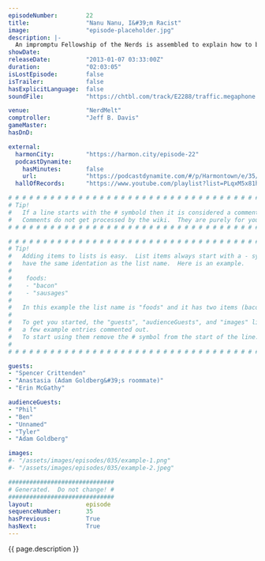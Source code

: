 ```yaml
---
episodeNumber:        22
title:                "Nanu Nanu, I&#39;m Racist"
image:                "episode-placeholder.jpg"
description: |-
  An impromptu Fellowship of the Nerds is assembled to explain how to break The Hobbit into three movies. Jury duty stories! Adam Goldberg's roommate!
showDate:             
releaseDate:          "2013-01-07 03:33:00Z"
duration:             "02:03:05"
isLostEpisode:        false
isTrailer:            false
hasExplicitLanguage:  false
soundFile:            "https://chtbl.com/track/E2288/traffic.megaphone.fm/STA6502803547.mp3?updated=1554324167"

venue:                "NerdMelt"
comptroller:          "Jeff B. Davis"
gameMaster:           
hasDnD:               

external:
  harmonCity:         "https://harmon.city/episode-22"
  podcastDynamite:
    hasMinutes:       false
    url:              "https://podcastdynamite.com/#/p/Harmontown/e/35/22"
  hallOfRecords:      "https://www.youtube.com/playlist?list=PLqxM5x81hNObTuam0Ycko9ZqzdTMpVmqH"

# # # # # # # # # # # # # # # # # # # # # # # # # # # # # # # # # # # # # # # # # # # # #
# Tip!
#   If a line starts with the # symbold then it is considered a comment.
#   Comments do not get processed by the wiki.  They are purely for your information.
# # # # # # # # # # # # # # # # # # # # # # # # # # # # # # # # # # # # # # # # # # # # #

# # # # # # # # # # # # # # # # # # # # # # # # # # # # # # # # # # # # # # # # # # # # #
# Tip!
#   Adding items to lists is easy.  List items always start with a - symbol and have
#   have the same identation as the list name.  Here is an example.
#
#    foods:
#    - "bacon"
#    - "sausages"
#
#   In this example the list name is "foods" and it has two items (bacon, and sausages).
#
#   To get you started, the "guests", "audienceGuests", and "images" lists below have
#   a few example entries commented out.
#   To start using them remove the # symbol from the start of the line.
#
# # # # # # # # # # # # # # # # # # # # # # # # # # # # # # # # # # # # # # # # # # # # #

guests:
- "Spencer Crittenden"
- "Anastasia (Adam Goldberg&#39;s roommate)"
- "Erin McGathy"

audienceGuests:
- "Phil"
- "Ben"
- "Unnamed"
- "Tyler"
- "Adam Goldberg"

images:
#- "/assets/images/episodes/035/example-1.png"
#- "/assets/images/episodes/035/example-2.jpeg"

##############################
# Generated.  Do not change! #
##############################
layout:               episode
sequenceNumber:       35
hasPrevious:          True
hasNext:              True
---
```


<!-- The episode description will be rendered here -->
{{ page.description }}

<!-- Add your content BELOW here -->
<!-- vvvvvvvvvvvvvvvvvvvvvvvvvvv -->




<!-- ^^^^^^^^^^^^^^^^^^^^^^^^^^^ -->
<!-- Add your content ABOVE here -->

<!-- The episode gallery will be rendered here -->